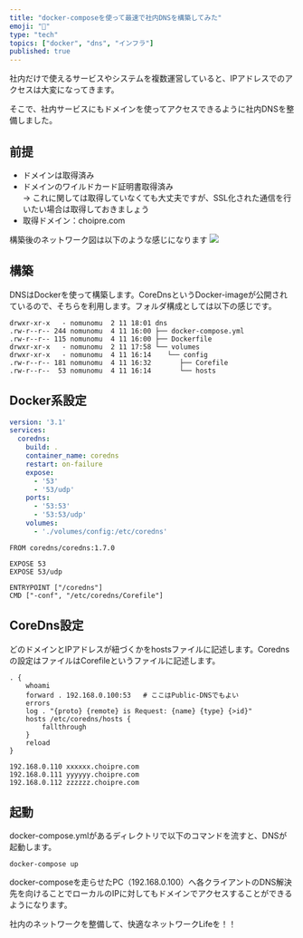 ```yaml
---
title: "docker-composeを使って最速で社内DNSを構築してみた"
emoji: "🐳"
type: "tech"
topics: ["docker", "dns", "インフラ"]
published: true
---
```


社内だけで使えるサービスやシステムを複数運営していると、IPアドレスでのアクセスは大変になってきます。

そこで、社内サービスにもドメインを使ってアクセスできるように社内DNSを整備しました。

## 前提
- ドメインは取得済み
- ドメインのワイルドカード証明書取得済み  
→ これに関しては取得していなくても大丈夫ですが、SSL化された通信を行いたい場合は取得しておきましょう  
- 取得ドメイン：choipre.com

構築後のネットワーク図は以下のような感じになります
![](https://raw.githubusercontent.com/nomunomu0504/Zenn.dev-Content/master/articles/assets/90ba47dde6f979/1.png)

## 構築
DNSはDockerを使って構築します。CoreDnsというDocker-imageが公開されているので、そちらを利用します。フォルダ構成としては以下の感じです。

```
drwxr-xr-x   - nomunomu  2 11 18:01 dns
.rw-r--r-- 244 nomunomu  4 11 16:00 ├── docker-compose.yml
.rw-r--r-- 115 nomunomu  4 11 16:00 ├── Dockerfile
drwxr-xr-x   - nomunomu  2 11 17:58 └── volumes
drwxr-xr-x   - nomunomu  4 11 16:14    └── config
.rw-r--r-- 181 nomunomu  4 11 16:32       ├── Corefile
.rw-r--r--  53 nomunomu  4 11 16:14       └── hosts
```

## Docker系設定

```:docker-compose.yml
version: '3.1'
services:
  coredns:
    build: .
    container_name: coredns
    restart: on-failure
    expose:
      - '53'
      - '53/udp'
    ports:
      - '53:53'
      - '53:53/udp'
    volumes:
      - './volumes/config:/etc/coredns'
```

```:Dockerfile
FROM coredns/coredns:1.7.0

EXPOSE 53
EXPOSE 53/udp

ENTRYPOINT ["/coredns"]
CMD ["-conf", "/etc/coredns/Corefile"]
```

## CoreDns設定

どのドメインとIPアドレスが紐づくかをhostsファイルに記述します。Corednsの設定はファイルはCorefileというファイルに記述します。

```:Corefile
. {
    whoami
    forward . 192.168.0.100:53   # ここはPublic-DNSでもよい
    errors
    log . "{proto} {remote} is Request: {name} {type} {>id}"
    hosts /etc/coredns/hosts {
        fallthrough
    }
    reload
}
```

```:hosts
192.168.0.110 xxxxxx.choipre.com
192.168.0.111 yyyyyy.choipre.com
192.168.0.112 zzzzzz.choipre.com
```

## 起動
docker-compose.ymlがあるディレクトリで以下のコマンドを流すと、DNSが起動します。

```
docker-compose up
```

docker-composeを走らせたPC（192.168.0.100）へ各クライアントのDNS解決先を向けることでローカルのIPに対してもドメインでアクセスすることができるようになります。

社内のネットワークを整備して、快適なネットワークLifeを！！
